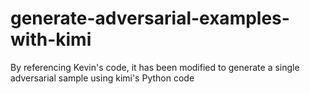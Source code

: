 # generate-adversarial-examples-with-kimi
By referencing Kevin's code, it has been modified to generate a single adversarial sample using kimi's Python code
